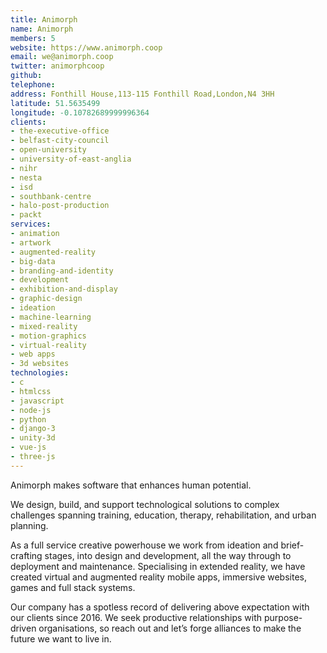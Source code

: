 ```yaml
---
title: Animorph
name: Animorph
members: 5
website: https://www.animorph.coop
email: we@animorph.coop
twitter: animorphcoop
github: 
telephone: 
address: Fonthill House,113-115 Fonthill Road,London,N4 3HH
latitude: 51.5635499
longitude: -0.10782689999996364
clients:
- the-executive-office
- belfast-city-council
- open-university
- university-of-east-anglia
- nihr
- nesta
- isd
- southbank-centre
- halo-post-production
- packt
services: 
- animation
- artwork
- augmented-reality
- big-data
- branding-and-identity
- development
- exhibition-and-display
- graphic-design
- ideation
- machine-learning
- mixed-reality
- motion-graphics
- virtual-reality
- web apps
- 3d websites
technologies: 
- c
- htmlcss
- javascript
- node-js
- python
- django-3
- unity-3d
- vue-js
- three-js
---
```


Animorph makes software that enhances human potential. 

We design, build, and support technological solutions to complex challenges spanning training, education, therapy, rehabilitation, and urban planning. 

As a full service creative powerhouse we work from ideation and brief-crafting stages, into design and development, all the way through to deployment and maintenance. Specialising in extended reality, we have created virtual and augmented reality mobile apps, immersive websites, games and full stack systems.

Our company has a spotless record of delivering above expectation with our clients since 2016. We seek productive relationships with purpose-driven organisations, so reach out and let’s forge alliances to make the future we want to live in.
